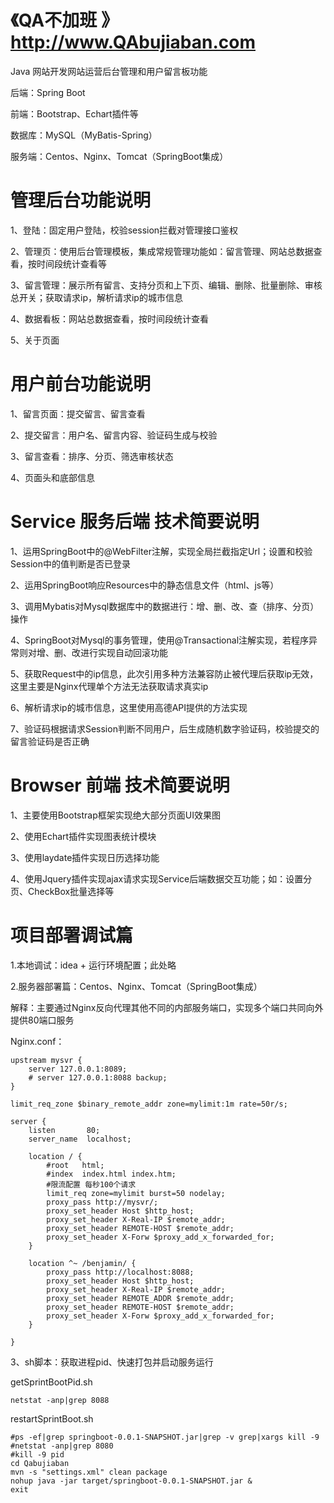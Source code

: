 # 《QA不加班 》   http://www.QAbujiaban.com  


Java 网站开发网站运营后台管理和用户留言板功能


后端：Spring Boot

前端：Bootstrap、Echart插件等

数据库：MySQL（MyBatis-Spring）

服务端：Centos、Nginx、Tomcat（SpringBoot集成）



# 管理后台功能说明

1、登陆：固定用户登陆，校验session拦截对管理接口鉴权

2、管理页：使用后台管理模板，集成常规管理功能如：留言管理、网站总数据查看，按时间段统计查看等

3、留言管理：展示所有留言、支持分页和上下页、编辑、删除、批量删除、审核总开关；获取请求ip，解析请求ip的城市信息

4、数据看板：网站总数据查看，按时间段统计查看

5、关于页面



# 用户前台功能说明

1、留言页面：提交留言、留言查看

2、提交留言：用户名、留言内容、验证码生成与校验

3、留言查看：排序、分页、筛选审核状态

4、页面头和底部信息



#  Service 服务后端  技术简要说明

1、运用SpringBoot中的@WebFilter注解，实现全局拦截指定Url；设置和校验Session中的值判断是否已登录

2、运用SpringBoot响应Resources中的静态信息文件（html、js等）

3、调用Mybatis对Mysql数据库中的数据进行：增、删、改、查（排序、分页）操作

4、SpringBoot对Mysql的事务管理，使用@Transactional注解实现，若程序异常则对增、删、改进行实现自动回滚功能

5、获取Request中的ip信息，此次引用多种方法兼容防止被代理后获取ip无效，这里主要是Nginx代理单个方法无法获取请求真实ip

6、解析请求ip的城市信息，这里使用高德API提供的方法实现

7、验证码根据请求Session判断不同用户，后生成随机数字验证码，校验提交的留言验证码是否正确



#  Browser 前端 技术简要说明

1、主要使用Bootstrap框架实现绝大部分页面UI效果图

2、使用Echart插件实现图表统计模块

3、使用laydate插件实现日历选择功能

4、使用Jquery插件实现ajax请求实现Service后端数据交互功能；如：设置分页、CheckBox批量选择等




# 项目部署调试篇

1.本地调试：idea + 运行环境配置；此处略

2.服务器部署篇：Centos、Nginx、Tomcat（SpringBoot集成）

解释：主要通过Nginx反向代理其他不同的内部服务端口，实现多个端口共同向外提供80端口服务


Nginx.conf：

    upstream mysvr {
	    server 127.0.0.1:8089;
	    # server 127.0.0.1:8088 backup;
    }

    limit_req_zone $binary_remote_addr zone=mylimit:1m rate=50r/s;
 
    server {
        listen       80;
        server_name  localhost;

        location / {
            #root   html;
            #index  index.html index.htm;
            #限流配置 每秒100个请求
            limit_req zone=mylimit burst=50 nodelay;
            proxy_pass http://mysvr/;
            proxy_set_header Host $http_host;
	        proxy_set_header X-Real-IP $remote_addr;
            proxy_set_header REMOTE-HOST $remote_addr;
	        proxy_set_header X-Forw $proxy_add_x_forwarded_for;
        }

	    location ^~ /benjamin/ {
	        proxy_pass http://localhost:8088;
 	        proxy_set_header Host $http_host;
            proxy_set_header X-Real-IP $remote_addr;
	        proxy_set_header REMOTE_ADDR $remote_addr;
            proxy_set_header REMOTE-HOST $remote_addr;
            proxy_set_header X-Forw $proxy_add_x_forwarded_for;
        }

    }



3、sh脚本：获取进程pid、快速打包并启动服务运行


getSprintBootPid.sh

    netstat -anp|grep 8088


restartSprintBoot.sh

    #ps -ef|grep springboot-0.0.1-SNAPSHOT.jar|grep -v grep|xargs kill -9
    #netstat -anp|grep 8080
    #kill -9 pid
    cd Qabujiaban
    mvn -s "settings.xml" clean package
    nohup java -jar target/springboot-0.0.1-SNAPSHOT.jar &
    exit


